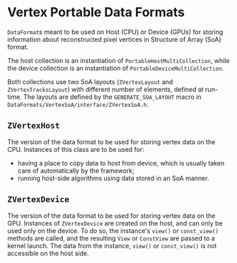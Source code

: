 # Vertex Portable Data Formats

`DataFormat`s meant to be used on Host (CPU) or Device (GPUs) for storing
information about reconstructed pixel vertices in Structure of Array (SoA)
format.

The host collection is an instantiation of `PortableHostMultiCollection`, while
the device collection is an instantiation of `PortableDeviceMultiCollection`.

Both collections use two SoA layouts (`ZVertexLayout` and `ZVertexTracksLayout`)
with different number of elements, defined at run-time.
The layouts are defined by the `GENERATE_SOA_LAYOUT` macro in
`DataFormats/VertexSoA/interface/ZVertexSoA.h`.


## `ZVertexHost`

The version of the data format to be used for storing vertex data on the CPU. 
Instances of this class are to be used for:
  - having a place to copy data to host from device, which is usually taken care
    of automatically by the framework;
  - running host-side algorithms using data stored in an SoA manner.


## `ZVertexDevice`

The version of the data format to be used for storing vertex data on the GPU.
Instances of `ZVertexDevice` are created on the host, and can only be used only
on the device. To do so, the instance's `view()` or `const_view()` methods are
called, and the resulting `View` or `ConstView` are passed to a kernel launch.
The data from the instance, `view()` or `const_view()` is not accessible on the
host side.
